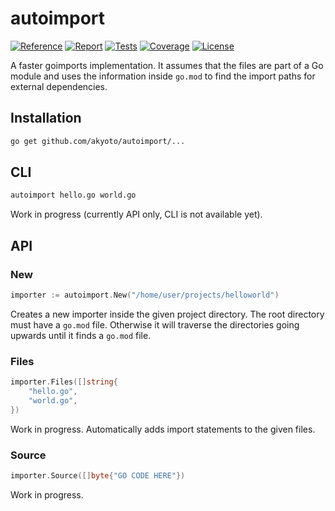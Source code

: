 # autoimport

[![Reference][godoc-image]][godoc-url]
[![Report][report-image]][report-url]
[![Tests][tests-image]][tests-url]
[![Coverage][codecov-image]][codecov-url]
[![License][license-image]][license-url]

A faster goimports implementation. It assumes that the files are part of a Go module and uses the information inside `go.mod` to find the import paths for external dependencies.

## Installation

```bash
go get github.com/akyoto/autoimport/...
```

## CLI

```bash
autoimport hello.go world.go
```

Work in progress (currently API only, CLI is not available yet).

## API

### New

```go
importer := autoimport.New("/home/user/projects/helloworld")
```

Creates a new importer inside the given project directory. The root directory must have a `go.mod` file. Otherwise it will traverse the directories going upwards until it finds a `go.mod` file.

### Files

```go
importer.Files([]string{
	"hello.go",
	"world.go",
})
```

Work in progress. Automatically adds import statements to the given files.

### Source

```go
importer.Source([]byte{"GO CODE HERE"})
```

Work in progress.

[godoc-image]: https://godoc.org/github.com/akyoto/autoimport?status.svg
[godoc-url]: https://godoc.org/github.com/akyoto/autoimport
[report-image]: https://goreportcard.com/badge/github.com/akyoto/autoimport
[report-url]: https://goreportcard.com/report/github.com/akyoto/autoimport
[tests-image]: https://cloud.drone.io/api/badges/akyoto/autoimport/status.svg
[tests-url]: https://cloud.drone.io/akyoto/autoimport
[codecov-image]: https://codecov.io/gh/akyoto/autoimport/graph/badge.svg
[codecov-url]: https://codecov.io/gh/akyoto/autoimport
[license-image]: https://img.shields.io/badge/license-MIT-blue.svg
[license-url]: https://github.com/akyoto/autoimport/blob/master/LICENSE